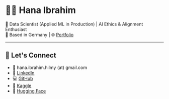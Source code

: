 <!--
**hanahcodes/hanahcodes** is a ✨ _special_ ✨ repository because its `README.md` (this file) appears on your GitHub profile.

Here are some ideas to get you started:

- 🔭 I’m currently working on ...
- 🌱 I’m currently learning ...
- 👯 I’m looking to collaborate on ...
- 🤔 I’m looking for help with ...
- 💬 Ask me about ...
- 📫 How to reach me: ...
- 😄 Pronouns: ...
- ⚡ Fun fact: ...
-->

# 👩‍💻 Hana Ibrahim

🚀 Data Scientist (Applied ML in Production) | AI Ethics & Alignment Enthusiast  
📍 Based in Germany | 🌐 [Portfolio](https://hanahibrahim.framer.website)

---

## 🔗 Let's Connect
- 📧 hana.ibrahim.hilmy (at) gmail.com  
- 💼 [LinkedIn](https://www.linkedin.com/in/hana-h-ibrahim)  
- 💻 [GitHub](https://github.com/hana-h-ibrahim)  
- 🧠 [Kaggle](https://www.kaggle.com/hanaibrahim)  
- 🤗 [Hugging Face](https://huggingface.co/hhilmy)
